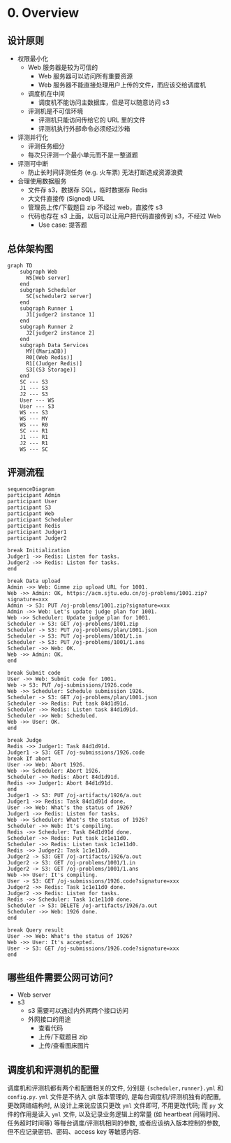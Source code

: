 0\. Overview
============

## 设计原则

- 权限最小化
  - Web 服务器是较为可信的
    - Web 服务器可以访问所有重要资源
    - Web 服务器不能直接处理用户上传的文件，而应该交给调度机
  - 调度机在中间
    - 调度机不能访问主数据库，但是可以随意访问 s3
  - 评测机是不可信环境
    - 评测机只能访问传给它的 URL 里的文件
    - 评测机执行外部命令必须经过沙箱
- 评测并行化
  - 评测任务细分
  - 每次只评测一个最小单元而不是一整道题
- 评测可中断
  - 防止长时间评测任务 (e.g. 火车票) 无法打断造成资源浪费
- 合理使用数据服务
  - 文件存 s3，数据存 SQL，临时数据存 Redis
  - 大文件直接传 (Signed) URL
  - 管理员上传/下载题目 zip 不经过 web，直接传 s3
  - 代码也存在 s3 上面，以后可以让用户把代码直接传到 s3，不经过 Web
    - Use case: 提答题

## 总体架构图

```mermaid
graph TD
    subgraph Web
      WS[Web server]
    end
    subgraph Scheduler
      SC[scheduler2 server]
    end
    subgraph Runner 1
      J1[judger2 instance 1]
    end
    subgraph Runner 2
      J2[judger2 instance 2]
    end
    subgraph Data Services
      MY[(MariaDB)]
      R0[(Web Redis)]
      R1[(Judger Redis)]
      S3[(S3 Storage)]
    end
    SC --- S3
    J1 --- S3
    J2 --- S3
    User --- WS
    User --- S3
    WS --- S3
    WS --- MY
    WS --- R0
    SC --- R1
    J1 --- R1
    J2 --- R1
    WS --- SC
```

## 评测流程

```mermaid
sequenceDiagram
participant Admin
participant User
participant S3
participant Web
participant Scheduler
participant Redis
participant Judger1
participant Judger2

break Initialization
Judger1 ->> Redis: Listen for tasks.
Judger2 ->> Redis: Listen for tasks.
end

break Data upload
Admin ->> Web: Gimme zip upload URL for 1001.
Web ->> Admin: OK, https://acm.sjtu.edu.cn/oj-problems/1001.zip?signature=xxx
Admin -> S3: PUT /oj-problems/1001.zip?signature=xxx
Admin ->> Web: Let's update judge plan for 1001.
Web ->> Scheduler: Update judge plan for 1001.
Scheduler -> S3: GET /oj-problems/1001.zip
Scheduler -> S3: PUT /oj-problems/plan/1001.json
Scheduler -> S3: PUT /oj-problems/1001/1.in
Scheduler -> S3: PUT /oj-problems/1001/1.ans
Scheduler ->> Web: OK.
Web ->> Admin: OK.
end

break Submit code
User ->> Web: Submit code for 1001.
Web -> S3: PUT /oj-submissions/1926.code
Web ->> Scheduler: Schedule submission 1926.
Scheduler -> S3: GET /oj-problems/plan/1001.json
Scheduler ->> Redis: Put task 84d1d91d.
Scheduler ->> Redis: Listen task 84d1d91d.
Scheduler ->> Web: Scheduled.
Web ->> User: OK.
end

break Judge
Redis ->> Judger1: Task 84d1d91d.
Judger1 -> S3: GET /oj-submissions/1926.code
break If abort
User ->> Web: Abort 1926.
Web ->> Scheduler: Abort 1926.
Scheduler ->> Redis: Abort 84d1d91d.
Redis ->> Judger1: Abort 84d1d91d.
end
Judger1 -> S3: PUT /oj-artifacts/1926/a.out
Judger1 ->> Redis: Task 84d1d91d done.
User ->> Web: What's the status of 1926?
Judger1 ->> Redis: Listen for tasks.
Web ->> Scheduler: What's the status of 1926?
Scheduler ->> Web: It's compiling.
Redis ->> Scheduler: Task 84d1d91d done.
Scheduler ->> Redis: Put task 1c1e11d0.
Scheduler ->> Redis: Listen task 1c1e11d0.
Redis ->> Judger2: Task 1c1e11d0.
Judger2 -> S3: GET /oj-artifacts/1926/a.out
Judger2 -> S3: GET /oj-problems/1001/1.in
Judger2 -> S3: GET /oj-problems/1001/1.ans
Web ->> User: It's compiling.
User -> S3: GET /oj-submissions/1926.code?signature=xxx
Judger2 ->> Redis: Task 1c1e11d0 done.
Judger2 ->> Redis: Listen for tasks.
Redis ->> Scheduler: Task 1c1e11d0 done.
Scheduler -> S3: DELETE /oj-artifacts/1926/a.out
Scheduler ->> Web: 1926 done.
end

break Query result
User ->> Web: What's the status of 1926?
Web ->> User: It's accepted.
User -> S3: GET /oj-submissions/1926.code?signature=xxx
end

```

## 哪些组件需要公网可访问?

- Web server
- s3
  - s3 需要可以通过内外网两个接口访问
  - 外网接口的用途
    - 查看代码
    - 上传/下载题目 zip
    - 上传/查看图床图片

## 调度机和评测机的配置

调度机和评测机都有两个和配置相关的文件, 分别是
`{scheduler,runner}.yml` 和 `config.py`. `yml` 文件是不纳入
git 版本管理的, 是每台调度机/评测机独有的配置, 更改网络结构时,
从设计上来说应该只更改 `yml` 文件即可, 不用更改代码; 而 `py`
文件的作用是读入 `yml` 文件, 以及记录业务逻辑上的常量 (如
heartbeat 间隔时间、任务超时时间等) 等每台调度/评测机相同的参数,
或者应该纳入版本控制的参数, 但不应记录密钥、密码、access key
等敏感内容.
